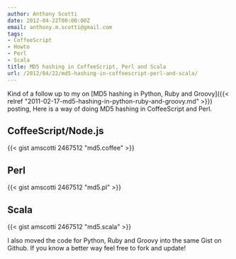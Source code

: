 ```yaml
---
author: Anthony Scotti
date: 2012-04-22T00:00:00Z
email: anthony.m.scotti@gmail.com
tags:
- CoffeeScript
- Howto
- Perl
- Scala
title: MD5 hashing in CoffeeScript, Perl and Scala
url: /2012/04/22/md5-hashing-in-coffeescript-perl-and-scala/
---
```


Kind of a follow up to my on [MD5 hashing in Python, Ruby and Groovy]({{< relref "2011-02-17-md5-hashing-in-python-ruby-and-groovy.md" >}}) posting, Here is a way of doing MD5 hashing in CoffeeScript and Perl.

## CoffeeScript/Node.js
{{< gist amscotti 2467512 "md5.coffee" >}}

## Perl
{{< gist amscotti 2467512 "md5.pl" >}}

## Scala
{{< gist amscotti 2467512 "md5.scala" >}}

I also moved the code for Python, Ruby and Groovy into the same Gist on Github. If you know a better way feel free to fork and update!
